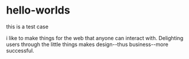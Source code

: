 # hello-worlds
this is a test case

i like to make things for the web that anyone can interact with. Delighting users through the little things makes design--thus business--more successful.
